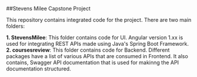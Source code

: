 ##Stevens Milee Capstone Project

This repository contains integrated code for the project. There are two main folders:

**1. StevensMilee**: This folder contains code for UI. Angular version 1.xx is used for integrating REST APIs made using Java's Spring Boot Framework.
**2. coursesreview**: This folder contains code for Backend. Different packages have a list of various APIs that are consumed in Frontend. It also contains, Swagger                       API documentation that is used for makinng the API documentation structured.
